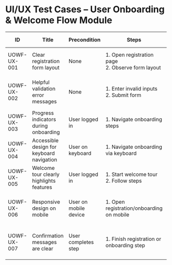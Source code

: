 # UI/UX Test Cases – User Onboarding & Welcome Flow Module

| ID          | Title                                       | Precondition                        | Steps                                                         | Expected Result                           | Actual Result | Status |
|-------------|---------------------------------------------|-------------------------------------|---------------------------------------------------------------|-------------------------------------------|---------------|--------|
| UOWF-UX-001 | Clear registration form layout              | None                                | 1. Open registration page <br> 2. Observe form layout | Fields labeled clearly, easy to use |               |        |
| UOWF-UX-002 | Helpful validation error messages            | None                                | 1. Enter invalid inputs <br> 2. Submit form | Descriptive, user-friendly errors shown |               |        |
| UOWF-UX-003 | Progress indicators during onboarding       | User logged in                      | 1. Navigate onboarding steps | Clear progress shown at each step |               |        |
| UOWF-UX-004 | Accessible design for keyboard navigation    | User on keyboard                    | 1. Navigate onboarding via keyboard | All inputs and buttons accessible |               |        |
| UOWF-UX-005 | Welcome tour clearly highlights features     | User logged in                      | 1. Start welcome tour <br> 2. Follow steps | Features explained clearly with highlights |               |        |
| UOWF-UX-006 | Responsive design on mobile                  | User on mobile device               | 1. Open registration/onboarding on mobile | Layout adapts well, no horizontal scrolling |               |        |
| UOWF-UX-007 | Confirmation messages are clear              | User completes step                 | 1. Finish registration or onboarding step | Clear, reassuring success messages displayed |               |        |